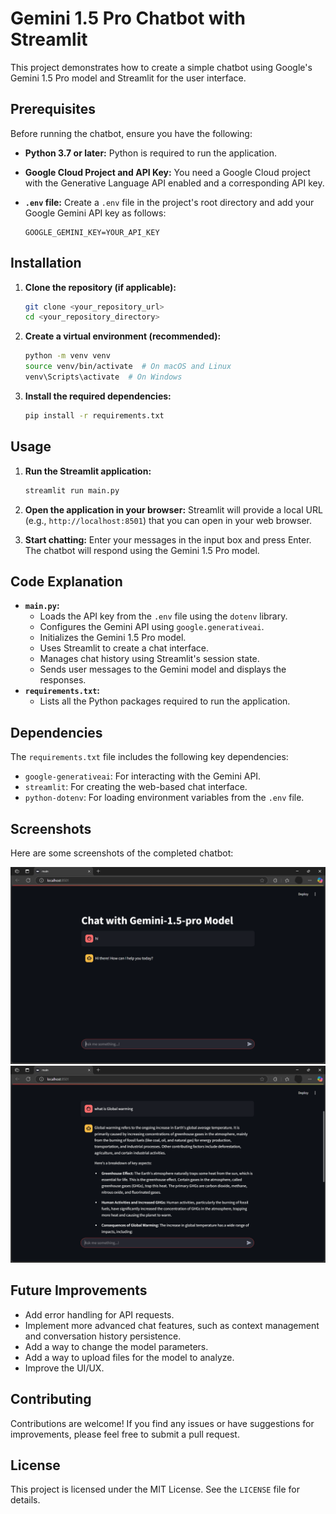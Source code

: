 # Gemini 1.5 Pro Chatbot with Streamlit

This project demonstrates how to create a simple chatbot using Google's Gemini 1.5 Pro model and Streamlit for the user interface.

## Prerequisites

Before running the chatbot, ensure you have the following:

* **Python 3.7 or later:** Python is required to run the application.
* **Google Cloud Project and API Key:** You need a Google Cloud project with the Generative Language API enabled and a corresponding API key.
* **`.env` file:** Create a `.env` file in the project's root directory and add your Google Gemini API key as follows:

    ```
    GOOGLE_GEMINI_KEY=YOUR_API_KEY
    ```

## Installation

1.  **Clone the repository (if applicable):**
    ```bash
    git clone <your_repository_url>
    cd <your_repository_directory>
    ```

2.  **Create a virtual environment (recommended):**
    ```bash
    python -m venv venv
    source venv/bin/activate  # On macOS and Linux
    venv\Scripts\activate  # On Windows
    ```

3.  **Install the required dependencies:**
    ```bash
    pip install -r requirements.txt
    ```

## Usage

1.  **Run the Streamlit application:**
    ```bash
    streamlit run main.py
    ```

2.  **Open the application in your browser:** Streamlit will provide a local URL (e.g., `http://localhost:8501`) that you can open in your web browser.

3.  **Start chatting:** Enter your messages in the input box and press Enter. The chatbot will respond using the Gemini 1.5 Pro model.

## Code Explanation

* **`main.py`:**
    * Loads the API key from the `.env` file using the `dotenv` library.
    * Configures the Gemini API using `google.generativeai`.
    * Initializes the Gemini 1.5 Pro model.
    * Uses Streamlit to create a chat interface.
    * Manages chat history using Streamlit's session state.
    * Sends user messages to the Gemini model and displays the responses.
* **`requirements.txt`:**
    * Lists all the Python packages required to run the application.

## Dependencies

The `requirements.txt` file includes the following key dependencies:

* `google-generativeai`: For interacting with the Gemini API.
* `streamlit`: For creating the web-based chat interface.
* `python-dotenv`: For loading environment variables from the `.env` file.

## Screenshots

Here are some screenshots of the completed chatbot:

![Screenshot 1](https://github.com/vaish-navi-n/AI-Chatbot/blob/main/Screenshot%20chatbot.png)
![Screenshot 2](https://github.com/vaish-navi-n/AI-Chatbot/blob/main/Screenshot%20chatbot%202.png)


## Future Improvements

* Add error handling for API requests.
* Implement more advanced chat features, such as context management and conversation history persistence.
* Add a way to change the model parameters.
* Add a way to upload files for the model to analyze.
* Improve the UI/UX.

## Contributing

Contributions are welcome! If you find any issues or have suggestions for improvements, please feel free to submit a pull request.

## License

This project is licensed under the MIT License. See the `LICENSE` file for details.
